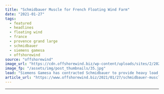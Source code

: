 ```yaml
---
title: "Schmidbauer Muscle for French Floating Wind Farm"
date: "2021-01-27"
tags: 
  - featured
  - headlines
  - floating wind
  - france
  - provence grand large
  - schmidbauer
  - siemens gamesa
  - offshorewind
source: "offshorewind"
image_url: "https://cdn.offshorewind.biz/wp-content/uploads/sites/2/2021/01/27102024/Schmidbauer-Muscle-for-French-Floating-Wind-Farm.jpg"
image_fp: "/assets/img/post_thumbnails/35.jpg"
lead: "Siemens Gamesa has contracted Schmidbauer to provide heavy load logistics on the Provence Grand"
article_url: "https://www.offshorewind.biz/2021/01/27/schmidbauer-muscle-for-french-floating-wind-farm/"
---
```


---
